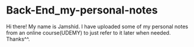 # Back-End_my-personal-notes
Hi there!
My name is Jamshid. I have uploaded some of my personal notes from an online course(UDEMY) to just refer to it later when needed. Thanks^^.
